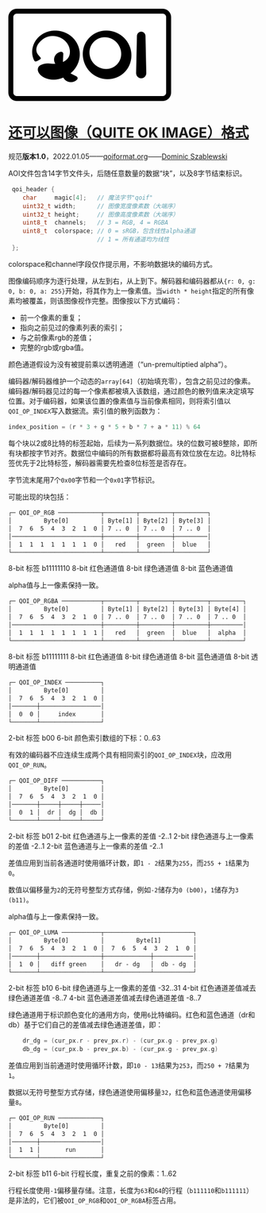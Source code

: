 ![QOI](qoi-specification/qoi-logo-black-framed.svg)

# [还可以图像（QUITE OK IMAGE）格式](https://qoiformat.org/qoi-specification.pdf)

规范**版本1.0**，2022.01.05——[qoiformat.org](qoiformat.org)——[Dominic Szablewski](http://twitter.com/phoboslab)



AOI文件包含14字节文件头，后随任意数量的数据“块”，以及8字节结束标识。

```c
 qoi_header {
    char     magic[4];   // 魔法字节"qoif"
    uint32_t width;      // 图像宽度像素数（大端序）
    uint32_t height;     // 图像高度像素数（大端序）
    uint8_t  channels;   // 3 = RGB, 4 = RGBA
    uint8_t  colorspace; // 0 = sRGB，包含线性alpha通道
                         // 1 = 所有通道均为线性
 };
```

colorspace和channel字段仅作提示用，不影响数据块的编码方式。

图像编码顺序为逐行处理，从左到右，从上到下。解码器和编码器都从`{r: 0, g: 0, b: 0, a: 255}`开始，将其作为上一像素值。当`width * height`指定的所有像素均被覆盖，则该图像视作完整。图像按以下方式编码：

- 前一个像素的重复；
- 指向之前见过的像素列表的索引；
- 与之前像素rgb的差值；
- 完整的rgb或rgba值。

颜色通道假设为没有被提前乘以透明通道（“un-premultiptied alpha”）。

编码器/解码器维护一个动态的`array[64]`（初始填充零），包含之前见过的像素。编码器/解码器见过的每一个像素都被填入该数组，通过颜色的散列值来决定填写位置。对于编码器，如果该位置的像素值与当前像素相同，则将索引值以`QOI_OP_INDEX`写入数据流。索引值的散列函数为：

```c
index_position = (r * 3 + g * 5 + b * 7 + a * 11) % 64
```

每个块以2或8比特的标签起始，后续为一系列数据位。块的位数可被8整除，即所有块都按字节对齐。数据位中编码的所有数据都将最高有效位放在左边。8比特标签优先于2比特标签，解码器需要先检查8位标签是否存在。

字节流末尾用7个`0x00`字节和一个`0x01`字节标识。

可能出现的块包括：

```
┌─ QOI_OP_RGB ────────────┬─────────┬─────────┬─────────┐
│         Byte[0]         │ Byte[1] │ Byte[2] │ Byte[3] │
│  7  6  5  4  3  2  1  0 │ 7 .. 0  │ 7 .. 0  │ 7 .. 0  │
│─────────────────────────┼─────────┼─────────┼─────────│
│  1  1  1  1  1  1  1  0 │   red   │  green  │  blue   │
└─────────────────────────┴─────────┴─────────┴─────────┘
```

8-bit 标签 b11111110
8-bit 红色通道值
8-bit 绿色通道值
8-bit 蓝色通道值

alpha值与上一像素保持一致。

```
┌─ QOI_OP_RGBA ───────────┬─────────┬─────────┬─────────┬─────────┐
│         Byte[0]         │ Byte[1] │ Byte[2] │ Byte[3] │ Byte[4] │
│  7  6  5  4  3  2  1  0 │ 7 .. 0  │ 7 .. 0  │ 7 .. 0  │ 7 .. 0  │
│─────────────────────────┼─────────┼─────────┼─────────┼─────────│
│  1  1  1  1  1  1  1  1 │   red   │  green  │  blue   │  alpha  │
└─────────────────────────┴─────────┴─────────┴─────────┴─────────┘
```

8-bit 标签 b11111111
8-bit 红色通道值
8-bit 绿色通道值
8-bit 蓝色通道值
8-bit 透明通道值

```
┌─ QOI_OP_INDEX ──────────┐
│         Byte[0]         │
│  7  6  5  4  3  2  1  0 │
│───────┼─────────────────│
│  0  0 │     index       │
└───────┴─────────────────┘
```

2-bit 标签 b00
6-bit 颜色索引数组的下标：0..63

有效的编码器不应连续生成两个具有相同索引的`QOI_OP_INDEX`块，应改用`QOI_OP_RUN`。

```
┌─ QOI_OP_DIFF ───────────┐
│         Byte[0]         │
│  7  6  5  4  3  2  1  0 │
│───────┼─────┼─────┼─────│
│  0  1 │  dr │  dg │  db │
└───────┴─────┴─────┴─────┘
```

2-bit 标签 b01
2-bit 红色通道与上一像素的差值 -2..1
2-bit 绿色通道与上一像素的差值 -2..1
2-bit 蓝色通道与上一像素的差值 -2..1

差值应用到当前各通道时使用循环计数，即`1 - 2`结果为`255`，而`255 + 1`结果为`0`。

数值以偏移量为`2`的无符号整型方式存储，例如`-2`储存为`0 (b00)`，`1`储存为`3 (b11)`。

alpha值与上一像素保持一致。

```
┌─ QOI_OP_LUMA ───────────┬─────────────────────────┐
│         Byte[0]         │         Byte[1]         │
│  7  6  5  4  3  2  1  0 │  7  6  5  4  3  2  1  0 │
│───────┼─────────────────┼─────────────┼───────────│
│  1  0 │   diff green    │   dr - dg   │  db - dg  │
└───────┴─────────────────┴─────────────┴───────────┘
```

2-bit 标签 b10
6-bit 绿色通道与上一像素的差值 -32..31
4-bit 红色通道差值减去绿色通道差值 -8..7
4-bit 蓝色通道差值减去绿色通道差值 -8..7

绿色通道用于标识颜色变化的通用方向，使用`6`比特编码。红色和蓝色通道（dr和db）基于它们自己的差值减去绿色通道差值，即：

```c
    dr_dg = (cur_px.r - prev_px.r) - (cur_px.g - prev_px.g)
    db_dg = (cur_px.b - prev_px.b) - (cur_px.g - prev_px.g)
```

差值应用到当前通道时使用循环计数，即`10 - 13`结果为`253`，而`250 + 7`结果为`1`。

数据以无符号整型方式存储，绿色通道使用偏移量`32`，红色和蓝色通道使用偏移量`8`。

```
┌─ QOI_OP_RUN ────────────┐
│         Byte[0]         │
│  7  6  5  4  3  2  1  0 │
│───────┼─────────────────│
│  1  1 │       run       │
└───────┴─────────────────┘
```

2-bit 标签 b11
6-bit 行程长度，重复之前的像素：1..62

行程长度使用`-1`偏移量存储。注意，长度为`63`和`64`的行程（`b111110`和`b111111`）是非法的，它们被`QOI_OP_RGB`和`QOI_OP_RGBA`标签占用。